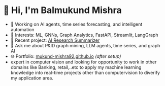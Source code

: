 # 👋 Hi, I'm Balmukund Mishra

- 🔭 Working on AI agents, time series forecasting, and intelligent automation
- 🧠 Interests: ML, GNNs, Graph Analytics, FastAPI, Streamlit, LangGraph
- 📘 Recent project: [AI Research Summarizer](https://github.com/mukund-mishra92/AI-Research-Summarizer)
- 💬 Ask me about P&ID graph mining, LLM agents, time series, and graph AI
- 🌐 Portfolio: [mukund-mishra92.github.io](https://mukund-mishra92.github.io) *(after setup)*
- expert in computer vision and looking for opportunity to work in other domains like Banking, retail,..etc to apply my machine learning knowledge into real-time projects other than computervision to diverify my application area.
